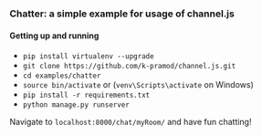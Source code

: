 ### Chatter: a simple example for usage of channel.js

#### Getting up and running

* `pip install virtualenv --upgrade`
* `git clone https://github.com/k-pramod/channel.js.git`
* `cd examples/chatter`
* `source bin/activate` or (`venv\Scripts\activate` on Windows)
* `pip install -r requirements.txt`
* `python manage.py runserver`

Navigate to `localhost:8000/chat/myRoom/` and have fun chatting!

